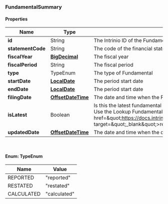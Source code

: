 
[//]: # (CLASS:FundamentalSummary)

[//]: # (KIND:object)

### FundamentalSummary

#### Properties

[//]: # (START_DEFINITION)

Name | Type | Description
------------ | ------------- | -------------
**id** | String | The Intrinio ID of the Fundamental &nbsp;
**statementCode** | String | The code of the financial statement that the Fundamental represents &nbsp;
**fiscalYear** | [**BigDecimal**](BigDecimal.md) | The fiscal year &nbsp;
**fiscalPeriod** | String | The fiscal period &nbsp;
**type** | TypeEnum | The type of Fundamental &nbsp;
**startDate** | [**LocalDate**](LocalDate.md) | The period start date &nbsp;
**endDate** | [**LocalDate**](LocalDate.md) | The period start date &nbsp;
**filingDate** | [**OffsetDateTime**](OffsetDateTime.md) | The date and time when the Fundamental was filed with the SEC &nbsp;
**isLatest** | Boolean | Is this the latest fundamental available based on the company&#39;s most recent filings? Use the Lookup Fundamental endpoint to find the latest fundamental (&lt;a href&#x3D;\&quot;https://docs.intrinio.com/documentation/web_api/lookup_fundamental_v2\&quot; target&#x3D;\&quot;_blank\&quot;&gt;reference&lt;/a&gt;) &nbsp;
**updatedDate** | [**OffsetDateTime**](OffsetDateTime.md) | The date and time when the data related to the fundamental was last updated &nbsp;

[//]: # (END_DEFINITION)


[//]: # (CONTAINED_CLASS:BigDecimal)


[//]: # (CONTAINED_CLASS:LocalDate)


[//]: # (CONTAINED_CLASS:LocalDate)


[//]: # (CONTAINED_CLASS:OffsetDateTime)


[//]: # (CONTAINED_CLASS:OffsetDateTime)



<br/>

#### Enum: TypeEnum

Name | Value
---- | -----
REPORTED | &quot;reported&quot;
RESTATED | &quot;restated&quot;
CALCULATED | &quot;calculated&quot;



